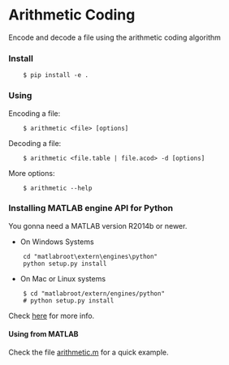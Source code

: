 # Arithmetic Coding
Encode and decode a file using the arithmetic coding algorithm


### Install

```
    $ pip install -e .
```
  
### Using

Encoding a file:

```
    $ arithmetic <file> [options]
```

Decoding a file:

```
    $ arithmetic <file.table | file.acod> -d [options]
```
  
More options:

```
    $ arithmetic --help
```

### Installing MATLAB engine API for Python

You gonna need a MATLAB version R2014b or newer. 

- On Windows Systems

```
    cd "matlabroot\extern\engines\python"
    python setup.py install
```

- On Mac or Linux systems

```
    $ cd "matlabroot/extern/engines/python"
    # python setup.py install
```


Check [here](http://www.mathworks.com/help/matlab/matlab_external/install-the-matlab-engine-for-python.html) for more info.

#### Using from MATLAB

Check the file [arithmetic.m](arithmetic.m) for a quick example.